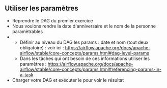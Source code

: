 ## Utiliser les paramètres

* Reprendre le DAG du premier exercice
* Nous voulons rendre la date d'anniversaire et le nom de la personne paramètrables
* * Définir au niveau du DAG les params : date et nom (tout deux obligatoire) : voir ici : https://airflow.apache.org/docs/apache-airflow/stable/core-concepts/params.html#dag-level-params
  * Dans les tâches qui ont besoin de ces informations utiliser les paramètres : https://airflow.apache.org/docs/apache-airflow/stable/core-concepts/params.html#referencing-params-in-a-task
* Charger votre DAG et exécuter le pour voir le résultat

